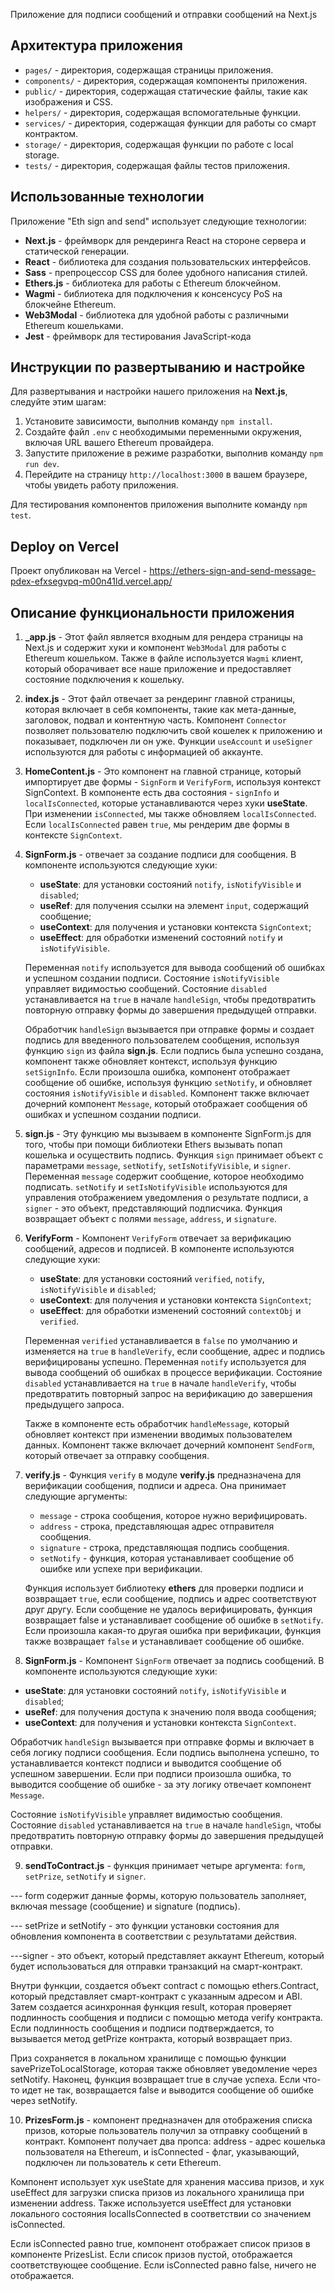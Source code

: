 Приложение для подписи сообщений и отправки сообщений на Next.js

## Архитектура приложения

- `pages/` - директория, содержащая страницы приложения.
- `components/` - директория, содержащая компоненты приложения.
- `public/` - директория, содержащая статические файлы, такие как изображения и CSS.
- `helpers/` - директория, содержащая вспомогательные функции.
- `services/` - директория, содержащая функции для работы со смарт контрактом.
- `storage/` - директория, содержащая функции по работе с local storage.
- `tests/` - директория, содержащая файлы тестов приложения.

## Использованные технологии

Приложение "Eth sign and send" использует следующие технологии:
- **Next.js** - фреймворк для рендеринга React на стороне сервера и статической генерации.
- **React** - библиотека для создания пользовательских интерфейсов.
- **Sass** - препроцессор CSS для более удобного написания стилей.
- **Ethers.js** - библиотека для работы с Ethereum блокчейном.
- **Wagmi** - библиотека для подключения к консенсусу PoS на блокчейне Ethereum.
- **Web3Modal** - библиотека для удобной работы с различными Ethereum кошельками.
- **Jest** - фреймворк для тестирования JavaScript-кода

## Инструкции по развертыванию и настройке

Для развертывания и настройки нашего приложения на **Next.js**, следуйте этим шагам:

1. Установите зависимости, выполнив команду `npm install`.
2. Создайте файл `.env` с необходимыми переменными окружения, включая URL вашего Ethereum провайдера.
3. Запустите приложение в режиме разработки, выполнив команду `npm run dev`.
4. Перейдите на страницу `http://localhost:3000` в вашем браузере, чтобы увидеть работу приложения.

Для тестирования компонентов приложения выполните команду `npm test`.

## Deploy on Vercel

Проект опубликован на Vercel - https://ethers-sign-and-send-message-pdex-efxsegvpq-m00n41ld.vercel.app/

## Описание функциональности приложения

1. **_app.js** - Этот файл является входным для рендера страницы на Next.js и содержит хуки и компонент `Web3Modal` для работы с Ethereum кошельком. Также в файле используется `Wagmi` клиент, который оборачивает все наше приложение и предоставляет состояние подключения к кошельку.


2. **index.js** - Этот файл отвечает за рендеринг главной страницы, которая включает в себя компоненты, такие как мета-данные, заголовок, подвал и контентную часть. Компонент `Connector` позволяет пользователю подключить свой кошелек к приложению и показывает, подключен ли он уже. Функции `useAccount` и `useSigner` используются для работы с информацией об аккаунте.


3. **HomeContent.js** - Это компонент на главной странице, который импортирует две формы - `SignForm` и `VerifyForm`, используя контекст SignContext. В компоненте есть два состояния - `signInfo` и `localIsConnected`, которые устанавливаются через хуки **useState**. При изменении `isConnected`, мы также обновляем `localIsConnected`. Если `localIsConnected` равен `true`, мы рендерим две формы в контексте `SignContext`.


4. **SignForm.js** - отвечает за создание подписи для сообщения. В компоненте используются следующие хуки:

    - **useState**: для установки состояний `notify`, `isNotifyVisible` и `disabled`;
    - **useRef**: для получения ссылки на элемент `input`, содержащий сообщение;
    - **useContext**: для получения и установки контекста `SignContext`;
    - **useEffect**: для обработки изменений состояний `notify` и `isNotifyVisible`.

    Переменная `notify` используется для вывода сообщений об ошибках и успешном создании подписи. Состояние `isNotifyVisible` управляет видимостью сообщений. Состояние `disabled` устанавливается на `true` в начале `handleSign`, чтобы предотвратить повторную отправку формы до завершения предыдущей отправки.

    Обработчик `handleSign` вызывается при отправке формы и создает подпись для введенного пользователем сообщения, используя функцию `sign` из файла **sign.js**. Если подпись была успешно создана, компонент также обновляет контекст, используя функцию `setSignInfo`. Если произошла ошибка, компонент отображает сообщение об ошибке, используя функцию `setNotify`, и обновляет состояния `isNotifyVisible` и `disabled`. Компонент также включает дочерний компонент `Message`, который отображает сообщения об ошибках и успешном создании подписи.


5. **sign.js** - Эту функцию мы вызываем в компоненте SignForm.js для того, чтобы при помощи библиотеки Ethers вызывать попап кошелька и осуществить подпись. Функция `sign` принимает объект с параметрами `message`, `setNotify`, `setIsNotifyVisible`, и `signer`. Переменная `message` содержит сообщение, которое необходимо подписать. `setNotify` и `setIsNotifyVisible` используются для управления отображением уведомления о результате подписи, а `signer` - это объект, представляющий подписчика. Функция возвращает объект с полями `message`, `address`, и `signature`.


6. **VerifyForm** - Компонент `VerifyForm` отвечает за верификацию сообщений, адресов и подписей. В компоненте используются следующие хуки:

   - **useState**: для установки состояний `verified`, `notify`, `isNotifyVisible` и `disabled`;
   - **useContext**: для получения и установки контекста `SignContext`;
   - **useEffect**: для обработки изменений состояний `contextObj` и `verified`.

   Переменная `verified` устанавливается в `false` по умолчанию и изменяется на `true` в `handleVerify`, если сообщение, адрес и подпись верифицированы успешно. Переменная `notify` используется для вывода сообщений об ошибках в процессе верификации. Состояние `disabled` устанавливается на `true` в начале `handleVerify`, чтобы предотвратить повторный запрос на верификацию до завершения предыдущего запроса.

   Также в компоненте есть обработчик `handleMessage`, который обновляет контекст при изменении вводимых пользователем данных. Компонент также включает дочерний компонент `SendForm`, который отвечает за отправку сообщения.


7. **verify.js** - Функция `verify` в модуле **verify.js** предназначена для верификации сообщения, подписи и адреса. Она принимает следующие аргументы:

   - `message` - строка сообщения, которое нужно верифицировать.
   - `address` - строка, представляющая адрес отправителя сообщения.
   - `signature` - строка, представляющая подпись сообщения.
   - `setNotify` - функция, которая устанавливает сообщение об ошибке или успехе при верификации.

   Функция использует библиотеку **ethers** для проверки подписи и возвращает `true`, если сообщение, подпись и адрес соответствуют друг другу. Если сообщение не удалось верифицировать, функция возвращает false и устанавливает сообщение об ошибке в `setNotify`. Если произошла какая-то другая ошибка при верификации, функция также возвращает `false` и устанавливает сообщение об ошибке.

8. **SignForm.js** - Компонент `SignForm` отвечает за подпись сообщений. В компоненте используются следующие хуки:

- **useState**: для установки состояний `notify`, `isNotifyVisible` и `disabled`;
- **useRef**: для получения доступа к значению поля ввода сообщения;
- **useContext**: для получения и установки контекста `SignContext`.

Обработчик `handleSign` вызывается при отправке формы и включает в себя логику подписи сообщения. Если подпись выполнена успешно, то устанавливается контекст подписи и выводится сообщение об успешном завершении. Если при подписи произошла ошибка, то выводится сообщение об ошибке - за эту логику отвечает компонент `Message`.

Состояние `isNotifyVisible` управляет видимостью сообщения. Состояние `disabled` устанавливается на `true` в начале `handleSign`, чтобы предотвратить повторную отправку формы до завершения предыдущей отправки.


9. **sendToContract.js** - функция принимает четыре аргумента: `form`, `setPrize`, `setNotify` и `signer`.

--- form содержит данные формы, которую пользователь заполняет, включая message (сообщение) и signature (подпись).

--- setPrize и setNotify - это функции установки состояния для обновления компонента в соответствии с результатами действия.

---signer - это объект, который представляет аккаунт Ethereum, который будет использоваться для отправки транзакций на смарт-контракт.

Внутри функции, создается объект contract с помощью ethers.Contract, который представляет смарт-контракт с указанным адресом и ABI.
Затем создается асинхронная функция result, которая проверяет подлинность сообщения и подписи с помощью метода verify контракта.
Если подлинность сообщения и подписи подтверждается, то вызывается метод getPrize контракта, который возвращает приз.

Приз сохраняется в локальном хранилище с помощью функции savePrizeToLocalStorage, которая также обновляет уведомление через setNotify.
Наконец, функция возвращает true в случае успеха. Если что-то идет не так, возвращается false и выводится сообщение об ошибке через setNotify.

10. **PrizesForm.js** - компонент предназначен для отображения списка призов, которые пользователь получил за отправку сообщений в контракт. Компонент получает два пропса: address - адрес кошелька пользователя на Ethereum, и isConnected - флаг, указывающий, подключен ли пользователь к сети Ethereum.

Компонент использует хук useState для хранения массива призов, и хук useEffect для загрузки списка призов из локального хранилища при изменении address. Также используется useEffect для установки локального состояния localIsConnected в соответствии со значением isConnected.

Если isConnected равно true, компонент отображает список призов в компоненте PrizesList. Если список призов пустой, отображается соответствующее сообщение. Если isConnected равно false, ничего не отображается.
